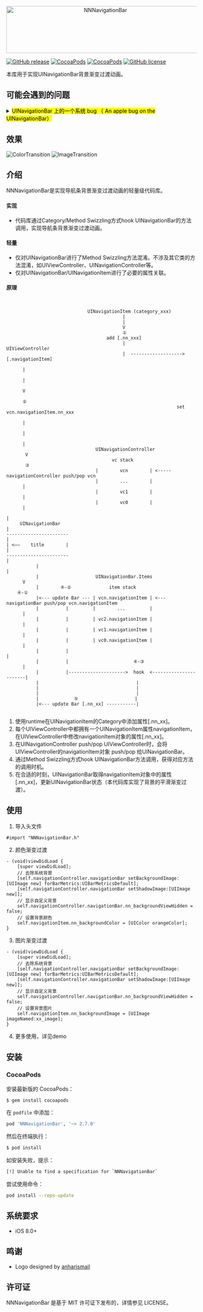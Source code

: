 <p align="center" >
  <img src="https://raw.githubusercontent.com/amisare/Logos/master/NNNavigationBar/Original/horizontal-color.png" width="509" height="124" alt="NNNavigationBar" title="NNNavigationBar">
</p>

[![GitHub release](https://img.shields.io/github/release/amisare/NNNavigationBar.svg)](https://github.com/amisare/NNNavigationBar/releases)
[![CocoaPods](https://img.shields.io/cocoapods/v/NNNavigationBar.svg)](https://cocoapods.org/pods/NNNavigationBar)
[![CocoaPods](https://img.shields.io/cocoapods/p/NNNavigationBar.svg)](https://cocoapods.org/pods/NNNavigationBar)
[![GitHub license](https://img.shields.io/github/license/amisare/NNNavigationBar.svg)](https://github.com/amisare/NNNavigationBar/blob/master/LICENSE)

本库用于实现UINavigationBar背景渐变过渡动画。

## 可能会遇到的问题

<details>
<summary><mark>UINavigationBar 上的一个系统 bug （ An apple bug on the UINavigationBar）</mark></summary>
<p></p>

<blockquote>

bug 描述：导航右滑返回手势，概率性的导致返回以后页面的 rightBarButtonItem 的 tintColor 颜色变浅， bug 现象如下：

![wx20181226-142113](https://user-images.githubusercontent.com/6335968/50435206-3f2a1400-091b-11e9-9ce7-7e9ba1f10acb.png)

bug 代码：

- 在 viewDidLoad 中设置 rightBarButtonItem 会导致 bug 产生。bug 是概率性发生的，不易复现。

```
    override func viewDidLoad() {
        super.viewDidLoad()

        // 在 viewDidLoad 中设置 rightBarButtonItem
        self.navigationItem.rightBarButtonItem = UIBarButtonItem.init(title: "Next", style: .plain, target: self, action: #selector(pushNextViewController))
        self.view.backgroundColor = UIColor.white
        self.title = "Title" + " " + "\(self.page)"
    }

    @objc public func pushNextViewController() {
        let vc = self.nextViewController;
        vc.page = self.page + 1
        self.navigationController?.pushViewController(vc, animated: true)
    }
```

bug 解决：

- 方式2：在 viewWillAppear 中设置 rightBarButtonItem 。

```
    override func viewDidLoad() {
        super.viewDidLoad()
        
       // 将 rightBarButtonItem 设置移至 viewWillAppear
       // self.navigationItem.rightBarButtonItem = UIBarButtonItem.init(title: "Next", style: .plain, target: self, action: #selector(pushNextViewController))
        self.view.backgroundColor = UIColor.white
        self.title = "Title" + " " + "\(self.page)"
    }
    
    override func viewWillAppear(_ animated: Bool) {
        super.viewWillAppear(animated)
        
       // 在 viewWillAppear 中设置 rightBarButtonItem
        self.navigationItem.rightBarButtonItem = UIBarButtonItem.init(title: "Next", style: .plain, target: self, action: #selector(pushNextViewController))
    }
    
    @objc public func pushNextViewController() {
        let vc = self.nextViewController;
        vc.page = self.page + 1
        self.navigationController?.pushViewController(vc, animated: true)
    }
```

- 方法2：[issues12](https://github.com/amisare/NNNavigationBar/issues/12)

bug 工程源码：[UINavigationBarBug](https://github.com/amisare/UINavigationBarBug)

</blockquote>
</details>


## 效果

![ColorTransition](https://raw.githubusercontent.com/amisare/Screenshots/master/NNNavigationBar/Screenshots_00.gif)
![ImageTransition](https://raw.githubusercontent.com/amisare/Screenshots/master/NNNavigationBar/Screenshots_01.gif)

## 介绍

NNNavigationBar是实现导航条背景渐变过渡动画的轻量级代码库。

#### 实现

- 代码库通过Category/Method Swizzling方式hook UINavigationBar的方法调用，实现导航条背景渐变过渡动画。

#### 轻量

- 仅对UINavigationBar进行了Method Swizzling方法混淆。不涉及其它类的方法混淆，如UIViewController、UINavigationController等。
- 仅对UINavigationBar/UINavigationItem进行了必要的属性关联。

#### 原理
         
```


                              UINavigationItem (category_xxx)
                                           |
                                           |
                                           V
                                           ①  
                                     add [.nn_xxx]
                                           |                         UIViewController
                                           |  ------------------->  [.navigationItem]
                                                                             |
                                                                             |
                                                                             V
                                                                             ② 
                                                               set vcn.navigationItem.nn_xxx
                                                                             |
                                                                             |
                                                                             |
                                 UINavigationController                      V
                                       vc stack                              ③            
                                 |        vcn        | <----- navigationController push/pop vcn
                                 |        ...        |                       |
                                 |        vc1        |                       |
                                 |        vc0        |                       |          
                                                                             |
     UINavigationBar                                                         |
-----------------------                                                      |
| <——    title        |                                                      |
-----------------------                                                      |
           |                                                                 |
           |                     UINavigationBar.Items                       V
           |        ④-②              item stack                           ④-①
           |<--- update Bar --- | vcn.navigationItem | <--- navigationBar push/pop vcn.navigationItem
           |          |         |        ...         |                       |
           |          |         | vc2.navigationItem |                       |
           |          |         | vc1.navigationItem |                       |
           |          |         | vc0.navigationItem |                       |
           |          |                                                      |
           |          |                        ④-③                          |
           |          |--------------------->  hook  <-----------------------|
           |                                    |
           |                                    |
           |                                    |
           |             ⑤                     |
           |<--- update Bar [.nn_xx] -----------|
                                                      
```

1. 使用runtime在UINavigationItem的Category中添加属性[.nn_xx]。
2. 每个UIViewController中都拥有一个UINavigationItem属性navigationItem，在UIViewController中修改navigationItem对象的属性[.nn_xx]。
3. 在UINavigationController push/pop UIViewController时，会将UIViewController的navigationItem对象 push/pop 给UINavigationBar。
4. 通过Method Swizzling方式hook UINavigationBar方法调用，获得对应方法的调用时机。
5. 在合适的时刻，UINavigationBar取得navigationItem对象中的属性[.nn_xx]，更新UINavigationBar状态（本代码库实现了背景的平滑渐变过渡）。

## 使用

1. 导入头文件

```
#import "NNNavigationBar.h"
```

2. 颜色渐变过渡

```
- (void)viewDidLoad {
    [super viewDidLoad];
    // 去除系统背景
    [self.navigationController.navigationBar setBackgroundImage:[UIImage new] forBarMetrics:UIBarMetricsDefault];
    [self.navigationController.navigationBar setShadowImage:[UIImage new]];
    // 显示自定义背景
    self.navigationController.navigationBar.nn_backgroundViewHidden = false;
    // 设置背景颜色
    self.navigationItem.nn_backgroundColor = [UIColor orangeColor];
}
```

3. 图片渐变过渡

```
- (void)viewDidLoad {
    [super viewDidLoad];
    // 去除系统背景
    [self.navigationController.navigationBar setBackgroundImage:[UIImage new] forBarMetrics:UIBarMetricsDefault];
    [self.navigationController.navigationBar setShadowImage:[UIImage new]];
    // 显示自定义背景
    self.navigationController.navigationBar.nn_backgroundViewHidden = false;
    // 设置背景图片
    self.navigationItem.nn_backgroundImage = [UIImage imageNamed:xx_image];
}
```

4. 更多使用，详见demo


## 安装

### CocoaPods

安装最新版的 CocoaPods：

```bash
$ gem install cocoapods
```

在 `podfile` 中添加：

```ruby
pod 'NNNavigationBar', '~> 2.7.0'
```

然后在终端执行：

```bash
$ pod install
```

如安装失败，提示：

```bash
[!] Unable to find a specification for `NNNavigationBar`
```

尝试使用命令：

```bash
pod install --repo-update
```

## 系统要求

- iOS 8.0+

## 鸣谢

- Logo designed by [anharismail](https://github.com/anharismail)

## 许可证

NNNavigationBar 是基于 MIT 许可证下发布的，详情参见 LICENSE。
